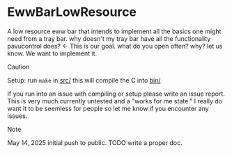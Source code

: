 # EwwBarLowResource
A low resource eww bar that intends to implement all the basics one might need from a tray bar. why doesn't my tray bar have all the functionality pavucontrol does? &lt;- This is our goal. what do you open often? why? let us know. We want to implement it.

>[!CAUTION]
>Setup: run `make` in [src/](https://github.com/LurkAndLoiter/nEwwBar/tree/main/src) this will compile the C into [bin/](https://github.com/LurkAndLoiter/nEwwBar/tree/main/bin)

If you run into an issue with compiling or setup please write an issue report.
This is very much currently untested and a "works for me state." I really do
want it to be seemless for people so let me know if you encounter any issues.

>[!NOTE]
>May 14, 2025 initial push to public. TODO write a proper doc.

